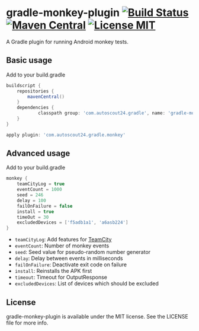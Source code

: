 # gradle-monkey-plugin [![Build Status](https://travis-ci.org/AutoScout24/gradle-monkey-plugin.png)](https://travis-ci.org/AutoScout24/gradle-monkey-plugin) [![Maven Central](https://img.shields.io/maven-central/v/com.autoscout24.gradle/gradle-monkey-plugin.svg)](http://search.maven.org/#search%7Cgav%7C1%7Cg%3A%22com.autoscout24.gradle%22%20AND%20a%3A%22gradle-monkey-plugin%22) [![License MIT](http://img.shields.io/badge/license-MIT-blue.svg)](https://github.com/AutoScout24/gradle-monkey-plugin/blob/master/LICENSE)
A Gradle plugin for running Android monkey tests.

## Basic usage

Add to your build.gradle

```gradle
buildscript {
    repositories {
        mavenCentral()
    }
    dependencies {
		    classpath group: 'com.autoscout24.gradle', name: 'gradle-monkey-plugin', version: '2.3'
    }
}

apply plugin: 'com.autoscout24.gradle.monkey'
```

## Advanced usage

Add to your build.gradle

```gradle
monkey {
    teamCityLog = true
    eventCount = 1000
    seed = 246
    delay = 100
    failOnFailure = false
    install = true
    timeOut = 30
    excludedDevices = ['f5adb1a1', 'a6asb224']
}
```

* `teamCityLog`: Add features for [TeamCity](http://www.jetbrains.com/teamcity/)
* `eventCount`: Number of monkey events
* `seed`: Seed value for pseudo-random number generator
* `delay`: Delay between events in milliseconds
* `failOnFailure`: Deactivate exit code on failure
* `install`: Reinstalls the APK first
* `timeout`: Timeout for OutputResponse
* `excludedDevices`: List of devices which should be excluded

## License

gradle-monkey-plugin is available under the MIT license. See the LICENSE file for more info.
